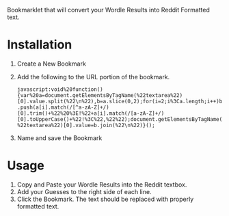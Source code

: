 Bookmarklet that will convert your Wordle Results into Reddit Formatted text.

# Installation

1. Create a New Bookmark
2. Add the following to the URL portion of the bookmark.

    ``javascript:void%20function(){var%20a=document.getElementsByTagName(%22textarea%22)[0].value.split(%22\n%22),b=a.slice(0,2);for(i=2;i%3Ca.length;i++)b.push(a[i].match(/[^a-zA-Z]+/)[0].trim()+%22%20%3E!%22+a[i].match(/[a-zA-Z]+/)[0].toUpperCase()+%22!%3C%22,%22%22);document.getElementsByTagName(%22textarea%22)[0].value=b.join(%22\n%22)}();``

4. Name and save the Bookmark

# Usage

1. Copy and Paste your Wordle Results into the Reddit textbox.  
2. Add your Guesses to the right side of each line. 
3. Click the Bookmark.  The text should be replaced with properly formatted text.
